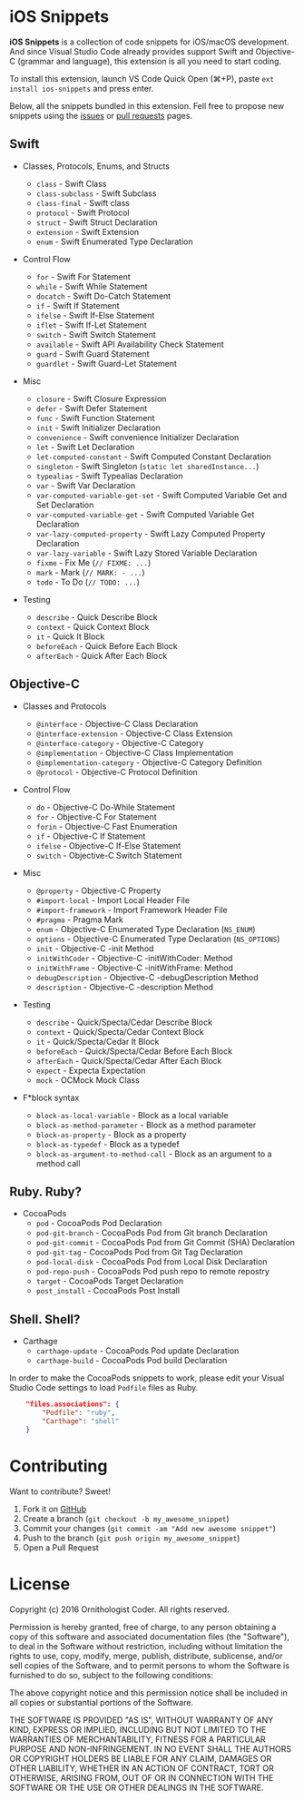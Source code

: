 # iOS Snippets

**iOS Snippets** is a collection of code snippets for iOS/macOS development. And since Visual Studio Code already provides support Swift and Objective-C (grammar and language), this extension is all you need to start coding.

To install this extension, launch VS Code Quick Open (⌘+P), paste ``ext install ios-snippets`` and press enter.

Below, all the snippets bundled in this extension. Fell free to propose new snippets using the [issues](https://github.com/ornithocoder/vscode-ios-snippets/issues) or [pull requests](https://github.com/ornithocoder/vscode-ios-snippets/pulls) pages.

## Swift

* Classes, Protocols, Enums, and Structs
  * ``class`` - Swift Class
  * ``class-subclass`` - Swift Subclass
  * ``class-final`` - Swift class  
  * ``protocol`` - Swift Protocol
  * ``struct`` - Swift Struct Declaration
  * ``extension`` - Swift Extension
  * ``enum`` - Swift Enumerated Type Declaration

* Control Flow
  * ``for`` - Swift For Statement
  * ``while`` - Swift While Statement
  * ``docatch`` - Swift Do-Catch Statement
  * ``if`` - Swift If Statement
  * ``ifelse`` - Swift If-Else Statement
  * ``iflet`` - Swift If-Let Statement
  * ``switch`` - Swift Switch Statement
  * ``available`` - Swift API Availability Check Statement
  * ``guard`` - Swift Guard Statement
  * ``guardlet`` - Swift Guard-Let Statement

* Misc
  * ``closure`` - Swift Closure Expression
  * ``defer`` - Swift Defer Statement
  * ``func`` - Swift Function Statement
  * ``init`` - Swift Initializer Declaration
  * ``convenience`` - Swift convenience Initializer Declaration
  * ``let`` - Swift Let Declaration
  * ``let-computed-constant`` - Swift Computed Constant Declaration
  * ``singleton`` - Swift Singleton (``static let sharedInstance...``)
  * ``typealias`` - Swift Typealias Declaration
  * ``var`` - Swift Var Declaration
  * ``var-computed-variable-get-set`` - Swift Computed Variable Get and Set Declaration
  * ``var-computed-variable-get`` - Swift Computed Variable Get Declaration
  * ``var-lazy-computed-property`` - Swift Lazy Computed Property Declaration
  * ``var-lazy-variable`` - Swift Lazy Stored Variable Declaration
  * ``fixme`` - Fix Me (``// FIXME: ...``)
  * ``mark`` - Mark (``// MARK: - ...``)
  * ``todo`` - To Do (``// TODO: ...``)

* Testing
  * ``describe`` - Quick Describe Block
  * ``context`` - Quick Context Block
  * ``it`` - Quick It Block
  * ``beforeEach`` - Quick Before Each Block
  * ``afterEach`` - Quick After Each Block

## Objective-C

* Classes and Protocols
  * ``@interface`` - Objective-C Class Declaration
  * ``@interface-extension`` - Objective-C Class Extension
  * ``@interface-category`` - Objective-C Category
  * ``@implementation`` - Objective-C Class Implementation
  * ``@implementation-category`` - Objective-C Category Definition
  * ``@protocol`` - Objective-C Protocol Definition

* Control Flow
  * ``do`` - Objective-C Do-While Statement
  * ``for`` - Objective-C For Statement
  * ``forin`` - Objective-C Fast Enumeration
  * ``if`` - Objective-C If Statement
  * ``ifelse`` - Objective-C If-Else Statement
  * ``switch`` - Objective-C Switch Statement

* Misc
  * ``@property`` - Objective-C Property
  * ``#import-local`` - Import Local Header File
  * ``#import-framework`` - Import Framework Header File
  * ``#pragma`` - Pragma Mark
  * ``enum`` - Objective-C Enumerated Type Declaration (``NS_ENUM``)
  * ``options`` - Objective-C Enumerated Type Declaration (``NS_OPTIONS``)
  * ``init`` - Objective-C -init Method
  * ``initWithCoder`` - Objective-C -initWithCoder: Method
  * ``initWithFrame`` - Objective-C -initWithFrame: Method
  * ``debugDescription`` - Objective-C -debugDescription Method
  * ``description`` - Objective-C -description Method

* Testing
  * ``describe`` - Quick/Specta/Cedar Describe Block
  * ``context`` - Quick/Specta/Cedar Context Block
  * ``it`` - Quick/Specta/Cedar It Block
  * ``beforeEach`` - Quick/Specta/Cedar Before Each Block
  * ``afterEach`` - Quick/Specta/Cedar After Each Block
  * ``expect`` - Expecta Expectation
  * ``mock`` - OCMock Mock Class

* F*block syntax
  * ``block-as-local-variable`` - Block as a local variable
  * ``block-as-method-parameter`` - Block as a method parameter
  * ``block-as-property`` - Block as a property
  * ``block-as-typedef`` - Block as a typedef
  * ``block-as-argument-to-method-call`` - Block as an argument to a method call

## Ruby. Ruby?

* CocoaPods
  * ``pod`` - CocoaPods Pod Declaration
  * ``pod-git-branch`` - CocoaPods Pod from Git branch Declaration
  * ``pod-git-commit`` - CocoaPods Pod from Git Commit (SHA) Declaration
  * ``pod-git-tag`` - CocoaPods Pod from Git Tag Declaration
  * ``pod-local-disk`` - CocoaPods Pod from Local Disk Declaration
  * ``pod-repo-push`` - CocoaPods Pod push repo to remote repostry 
  * ``target`` - CocoaPods Target Declaration
  * ``post_install`` - CocoaPods Post Install

## Shell. Shell?

* Carthage 
  * ``carthage-update`` - CocoaPods Pod update Declaration
  * ``carthage-build`` - CocoaPods Pod build Declaration

In order to make the CocoaPods snippets to work, please edit your Visual Studio Code settings to load ``Podfile`` files as Ruby.

```json
    "files.associations": {
        "Podfile": "ruby",
        "Carthage": "shell"
    }
```

# Contributing

Want to contribute? Sweet!

1. Fork it on [GitHub](https://github.com/ornithocoder/vscode-ios-snippets)
1. Create a branch (`git checkout -b my_awesome_snippet`)
1. Commit your changes (`git commit -am "Add new awesome snippet"`)
1. Push to the branch (`git push origin my_awesome_snippet`)
1. Open a Pull Request

# License

Copyright (c) 2016 Ornithologist Coder. All rights reserved.

Permission is hereby granted, free of charge, to any person obtaining a copy of this software and associated documentation files (the "Software"), to deal in the Software without restriction, including without limitation the rights to use, copy, modify, merge, publish, distribute, sublicense, and/or sell copies of the Software, and to permit persons to whom the Software is furnished to do so, subject to the following conditions:

The above copyright notice and this permission notice shall be included in all copies or substantial portions of the Software.

THE SOFTWARE IS PROVIDED "AS IS", WITHOUT WARRANTY OF ANY KIND, EXPRESS OR IMPLIED, INCLUDING BUT NOT LIMITED TO THE WARRANTIES OF MERCHANTABILITY, FITNESS FOR A PARTICULAR PURPOSE AND NON-INFRINGEMENT. IN NO EVENT SHALL THE AUTHORS OR COPYRIGHT HOLDERS BE LIABLE FOR ANY CLAIM, DAMAGES OR OTHER LIABILITY, WHETHER IN AN ACTION OF CONTRACT, TORT OR OTHERWISE, ARISING FROM, OUT OF OR IN CONNECTION WITH THE SOFTWARE OR THE USE OR OTHER DEALINGS IN THE SOFTWARE.

